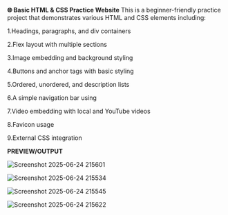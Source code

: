 **🌐 Basic HTML & CSS Practice Website**
This is a beginner-friendly practice project that demonstrates various HTML and CSS elements including:

1.Headings, paragraphs, and div containers

2.Flex layout with multiple sections

3.Image embedding and background styling

4.Buttons and anchor tags with basic styling

5.Ordered, unordered, and description lists

6.A simple navigation bar using <nav>

7.Video embedding with local and YouTube videos

8.Favicon usage

9.External CSS integration


**PREVIEW/OUTPUT**


![Screenshot 2025-06-24 215601](https://github.com/user-attachments/assets/25faec9e-2864-4658-9a63-716dbab2c68f)


![Screenshot 2025-06-24 215534](https://github.com/user-attachments/assets/ba8b1a28-6b07-4dcb-98c9-9ea1cd635697)


![Screenshot 2025-06-24 215545](https://github.com/user-attachments/assets/2265ce15-6bbd-44ba-8f0a-35002eed5062)


![Screenshot 2025-06-24 215622](https://github.com/user-attachments/assets/1654bcfb-1c23-485c-814b-3890cd9d6145)








